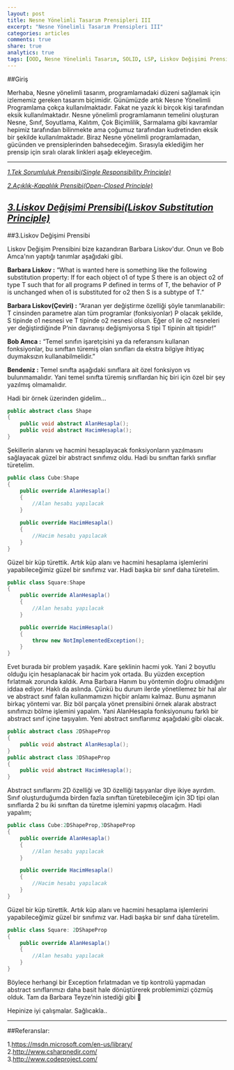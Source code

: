```yaml
---
layout: post
title: Nesne Yönelimli Tasarım Prensipleri III
excerpt: "Nesne Yönelimli Tasarım Prensipleri III"
categories: articles
comments: true
share: true
analytics: true
tags: [OOD, Nesne Yönelimli Tasarım, SOLID, LSP, Liskov Değişimi Prensibi]
---
```


##Giriş

Merhaba,
Nesne yönelimli tasarım, programlamadaki düzeni sağlamak için izlememiz gereken tasarım biçimidir. 
Günümüzde artık Nesne Yönelimli Programlama çokça kullanılmaktadır. Fakat ne yazık ki birçok kişi tarafından eksik kullanılmaktadır. 
Nesne yönelimli programlamanın temelini oluşturan Nesne, Sınıf, Soyutlama, Kalıtım, Çok Biçimlilik, Sarmalama gibi kavramlar hepimiz 
tarafından bilinmekte ama çoğumuz tarafından kudretinden eksik bir şekilde kullanılmaktadır. Biraz Nesne yönelimli programlamadan, 
gücünden ve prensiplerinden bahsedeceğim. Sırasıyla eklediğim her prensip için sıralı olarak linkleri aşağı ekleyeceğim.

---

*[1.Tek Sorumluluk Prensibi(Single Responsibility Principle)](http://develomer.me/articles/OOD1 "25.08.2015")*

*[2.Açıklık-Kapalılık Prensibi(Open-Closed Principle)](http://develomer.me/articles/OOD2 "25.08.2015")*

***[3.Liskov Değişimi Prensibi(Liskov Substitution Principle)](http://develomer.me/articles/OOD3 "07.01.2016")***
---


##3.Liskov Değişimi Prensibi

Liskov Değişim Prensibini bize kazandıran Barbara Liskov'dur. Onun ve Bob Amca'nın yaptığı tanımlar aşağıdaki gibi.
 
**Barbara Liskov :**  “What is wanted here is something like the following substitution property:  If for each object o1 of type S there is an object o2 of type T such that for  all programs P defined in terms of T, the behavior of P is unchanged when  o1 is substituted for o2 then S is a subtype of T.”

**Barbara Liskov(Çeviri) :** “Aranan yer değiştirme özelliği şöyle tanımlanabilir: T cinsinden parametre alan tüm programlar (fonksiyonlar) P olacak şekilde, S tipinde o1 nesnesi ve T tipinde o2 nesnesi olsun. Eğer o1 ile o2 nesneleri yer değiştirdiğinde P’nin davranışı değişmiyorsa S tipi T tipinin alt tipidir!”

**Bob Amca :** “Temel sınıfın işaretçisini ya da referansını kullanan fonksiyonlar, bu sınıftan türemiş olan sınıfları da ekstra bilgiye ihtiyaç duymaksızın kullanabilmelidir.” 

**Bendeniz :** Temel sınıfta aşağıdaki sınıflara ait özel fonksiyon vs bulunmamalıdır. Yani temel sınıfta türemiş sınıflardan hiç biri için özel bir şey yazılmış olmamalıdır.

Hadi bir örnek üzerinden gidelim...

```csharp
public abstract class Shape
{
	public void abstract AlanHesapla();
	public void abstract HacimHesapla();
}

```

Şekillerin alanını ve hacmini hesaplayacak fonksiyonların yazılmasını sağlayacak güzel bir abstract sınıfımız oldu. Hadi bu sınıftan farklı sınıflar türetelim. 

```csharp
public class Cube:Shape
{
	public override AlanHesapla()
	{
		//Alan hesabı yapılacak
	}

	public override HacimHesapla()
	{
		//Hacim hesabı yapılacak
	}
}
```

Güzel bir küp türettik. Artık küp alanı ve hacmini hesaplama işlemlerini yapabileceğimiz güzel bir sınıfımız var. Hadi başka bir sınıf daha türetelim.

```csharp
public class Square:Shape
{
	public override AlanHesapla()
	{
		//Alan hesabı yapılacak
	}

	public override HacimHesapla()
	{
		throw new NotImplementedException();
	}
}

```

Evet burada bir problem yaşadık. Kare şeklinin hacmi yok. Yani 2 boyutlu olduğu için hesaplanacak bir hacim yok ortada. 
Bu yüzden exception fırlatmak zorunda kaldık. Ama Barbara Hanım bu yöntemin doğru olmadığını iddaa ediyor. 
Haklı da aslında. Çünkü bu durum ilerde yönetilemez bir hal alır ve abstract sınıf falan kullanmamızın hiçbir anlamı kalmaz.
Bunu aşmanın birkaç yöntemi var. Biz böl parçala yönet prensibini örnek alarak abstract sınıfımızı bölme işlemini yapalım. 
Yani AlanHesapla fonksiyonunu farklı bir abstract sınıf içine taşıyalım. Yeni abstract sınıflarımız aşağıdaki gibi olacak.

```csharp
public abstract class 2DShapeProp
{
	public void abstract AlanHesapla();
}
public abstract class 3DShapeProp
{
	public void abstract HacimHesapla();
}
```

Abstract sınıflarımı 2D özelliği ve 3D özelliği taşıyanlar diye ikiye ayırdım. 
Sınıf oluşturduğumda birden fazla sınıftan türetebileceğim için 3D tipi olan sınıflarda 2 bu iki sınıftan da türetme işlemini yapmış olacağım. Hadi yapalım;

```csharp
public class Cube:2DShapeProp,3DShapeProp
{
	public override AlanHesapla()
	{
		//Alan hesabı yapılacak
	}

	public override HacimHesapla()
	{
		//Hacim hesabı yapılacak
	}
}
```
Güzel bir küp türettik. Artık küp alanı ve hacmini hesaplama işlemlerini yapabileceğimiz güzel bir sınıfımız var. Hadi başka bir sınıf daha türetelim.

```csharp
public class Square: 2DShapeProp
{
	public override AlanHesapla()
	{
		//Alan hesabı yapılacak
	}
}
```

Böylece herhangi bir Exception fırlatmadan ve tip kontrolü yapmadan abstract sınıflarımızı daha basit hale dönüştürerek problemimizi çözmüş olduk. 
Tam da Barbara Teyze’nin istediği gibi 

Hepinize iyi çalışmalar. Sağlıcakla..

---

##Referanslar:

1.<https://msdn.microsoft.com/en-us/library/>  
2.<http://www.csharpnedir.com/>  
3.<http://www.codeproject.com/>  
